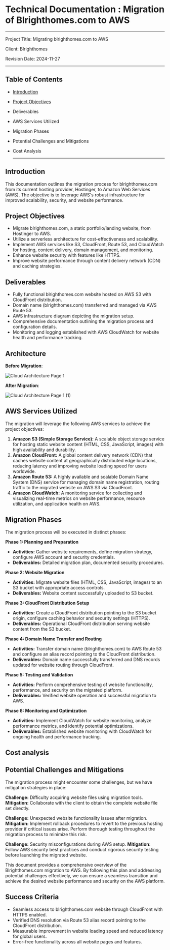 # Technical Documentation : Migration of Blrighthomes.com to AWS
<hr />

Project Title: Migrating blrighthomes.com to AWS

Client: Blrighthomes

Revision Date: 2024-11-27

<hr />


## Table of Contents

* [Introduction](#Introduction) 
* [Project Objectives](#ProjectObjectives)
* Deliverables
* AWS Services Utilized
* Migration Phases
* Potential Challenges and Mitigations
* Cost Analysis

  <hr />

## Introduction

This documentation outlines the migration process for blrighthomes.com from its current hosting provider, Hostinger, to Amazon Web Services (AWS). The objective is to leverage AWS's robust infrastructure for improved scalability, security, and website performance.

## Project Objectives

- Migrate blrighthomes.com, a static portfolio/landing website, from Hostinger to AWS.
- Utilize a serverless architecture for cost-effectiveness and scalability.
- Implement AWS services like S3, CloudFront, Route 53, and CloudWatch for hosting, content delivery, domain management, and monitoring.
- Enhance website security with features like HTTPS.
- Improve website performance through content delivery network (CDN) and caching strategies.

## Deliverables

- Fully functional blrighthomes.com website hosted on AWS S3 with CloudFront distribution.
- Domain name (blrighthomes.com) transferred and managed via AWS Route 53.
- AWS infrastructure diagram depicting the migration setup.
- Comprehensive documentation outlining the migration process and configuration details.
- Monitoring and logging established with AWS CloudWatch for website health and performance tracking.



## Architecture


**Before Migration**: 

![Cloud Architecture Page 1](https://github.com/user-attachments/assets/9ecf4d9c-9568-4cca-8ddd-57b3405669d3)



**After Migration**:

![Cloud Architecture Page 1 (1)](https://github.com/user-attachments/assets/4b2b2592-e6db-4a68-adb4-85d587103d1f)


## AWS Services Utilized

The migration will leverage the following AWS services to achieve the project objectives:

1. **Amazon S3 (Simple Storage Service):** A scalable object storage service for hosting static website content (HTML, CSS, JavaScript, images) with high availability and durability.
2. **Amazon CloudFront:** A global content delivery network (CDN) that caches website content at geographically distributed edge locations, reducing latency and improving website loading speed for users worldwide.
3. **Amazon Route 53:** A highly available and scalable Domain Name System (DNS) service for managing domain name registration, routing traffic to the migrated website on AWS S3 via CloudFront.
4. **Amazon CloudWatch:** A monitoring service for collecting and visualizing real-time metrics on website performance, resource utilization, and application health on AWS.

## Migration Phases

The migration process will be executed in distinct phases:

**Phase 1: Planning and Preparation**

* **Activities:** Gather website requirements, define migration strategy, configure AWS account and security credentials.
* **Deliverables:** Detailed migration plan, documented security procedures.

**Phase 2: Website Migration**

* **Activities:** Migrate website files (HTML, CSS, JavaScript, images) to an S3 bucket with appropriate access controls.
* **Deliverables:** Website content successfully uploaded to S3 bucket.

**Phase 3: CloudFront Distribution Setup**

* **Activities:** Create a CloudFront distribution pointing to the S3 bucket origin, configure caching behavior and security settings (HTTPS).
* **Deliverables:** Operational CloudFront distribution serving website content from the S3 bucket.

**Phase 4: Domain Name Transfer and Routing**

* **Activities:** Transfer domain name (blrighthomes.com) to AWS Route 53 and configure an alias record pointing to the CloudFront distribution.
* **Deliverables:** Domain name successfully transferred and DNS records updated for website routing through CloudFront.

**Phase 5: Testing and Validation**

* **Activities:** Perform comprehensive testing of website functionality, performance, and security on the migrated platform.
* **Deliverables:** Verified website operation and successful migration to AWS.

**Phase 6: Monitoring and Optimization**

* **Activities:** Implement CloudWatch for website monitoring, analyze performance metrics, and identify potential optimizations.
* **Deliverables:** Established website monitoring with CloudWatch for ongoing health and performance tracking.


## Cost analysis



## Potential Challenges and Mitigations

The migration process might encounter some challenges, but we have mitigation strategies in place:

**Challenge:** Difficulty acquiring website files using migration tools.
**Mitigation:** Collaborate with the client to obtain the complete website file set directly.

**Challenge:** Unexpected website functionality issues after migration.
**Mitigation:** Implement rollback procedures to revert to the previous hosting provider if critical issues arise. Perform thorough testing throughout the migration process to minimize this risk.

**Challenge:** Security misconfigurations during AWS setup.
**Mitigation:** Follow AWS security best practices and conduct rigorous security testing before launching the migrated website.

This document provides a comprehensive overview of the Blrighthomes.com migration to AWS. By following this plan and addressing potential challenges effectively, we can ensure a seamless transition and achieve the desired website performance and security on the AWS platform.


## Success Criteria

- Seamless access to blrighthomes.com website through CloudFront with HTTPS enabled.
- Verified DNS resolution via Route 53 alias record pointing to the CloudFront distribution.
- Measurable improvement in website loading speed and reduced latency for global users.
- Error-free functionality across all website pages and features.










